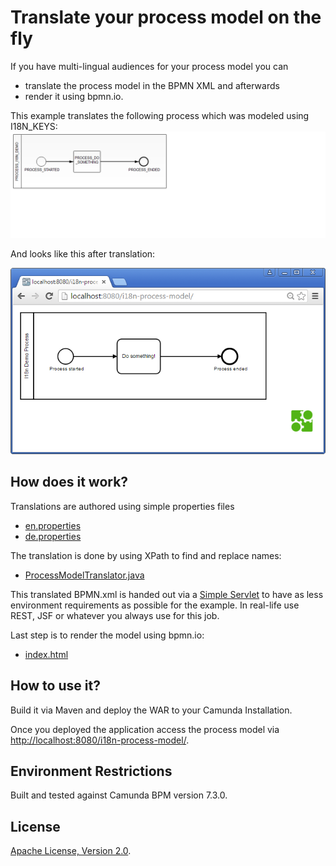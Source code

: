 Translate your process model on the fly
=========================

If you have multi-lingual audiences for your process model 
you can

- translate the process model in the BPMN XML and afterwards
- render it using bpmn.io.

This example translates the following process which was modeled using I18N_KEYS:
![BPMN Process](src/main/resources/process.png)

And looks like this after translation:

![Translated Model in BPMN.IO](translated-model.png)

How does it work?
--------------

Translations are authored using simple properties files

- [en.properties](https://github.com/camunda/camunda-consulting/blob/master/snippets/i18n-process-model/src/main/resources/en.properties)
- [de.properties](https://github.com/camunda/camunda-consulting/blob/master/snippets/i18n-process-model/src/main/resources/de.properties)

The translation is done by using XPath to find and replace names:

- [ProcessModelTranslator.java](https://github.com/camunda/camunda-consulting/blob/master/snippets/i18n-process-model/src/main/java/com/camunda/demo/i18n/processmodel/ProcessModelTranslator.java)

This translated BPMN.xml is handed out via a [Simple Servlet](https://github.com/camunda/camunda-consulting/blob/master/snippets/i18n-process-model/src/main/java/com/camunda/demo/i18n/processmodel/GetTranslatedProcessModelServlet.java) to have as less environment requirements as possible for the example.
In real-life use REST, JSF or whatever you always use for this job.

Last step is to render the model using bpmn.io:

- [index.html](https://github.com/camunda/camunda-consulting/blob/master/snippets/i18n-process-model/src/main/webapp/index.html)


How to use it?
--------------

Build it via Maven and deploy the WAR to your Camunda Installation.

Once you deployed the application access the process model via
[http://localhost:8080/i18n-process-model/](http://localhost:8080/i18n-process-model/).


Environment Restrictions
------------------------

Built and tested against Camunda BPM version 7.3.0.

License
-------

[Apache License, Version 2.0](http://www.apache.org/licenses/LICENSE-2.0).
